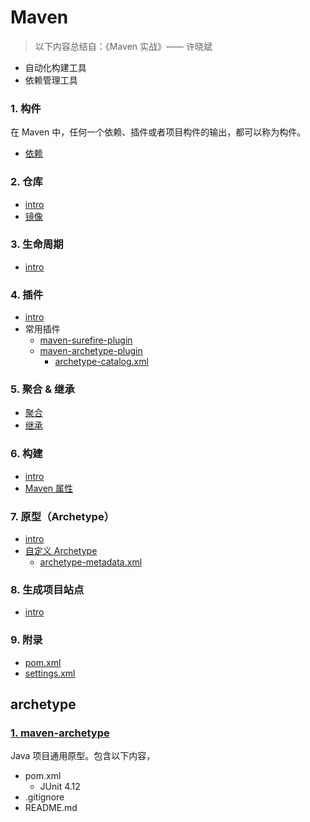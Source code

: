 # Maven

> 以下内容总结自：《Maven 实战》—— 许晓斌

- 自动化构建工具
- 依赖管理工具

### 1. 构件
在 Maven 中，任何一个依赖、插件或者项目构件的输出，都可以称为构件。
- [依赖](/docs/maven/1.构件/依赖.md)

### 2. 仓库
- [intro](/docs/maven/2.仓库/README.md)
- [镜像](/docs/maven/2.仓库/镜像.md)

### 3. 生命周期
- [intro](/docs/maven/3.生命周期/README.md)

### 4. 插件
- [intro](/docs/maven/4.插件/README.md)
- 常用插件
    - [maven-surefire-plugin](/docs/maven/4.插件/maven-surefire-plugin.md)
    - [maven-archetype-plugin](/docs/maven/4.插件/maven-archetype-plugin.md)
        - [archetype-catalog.xml](/docs/maven/4.插件/archetype-catalog.xml.md)

### 5. 聚合 & 继承
- [聚合](/docs/maven/5.聚合&继承/聚合.md)
- [继承](/docs/maven/5.聚合&继承/继承.md)

### 6. 构建
- [intro](/docs/maven/6.构建/README.md)
- [Maven 属性](/docs/maven/6.构建/Maven属性.md)

### 7. 原型（Archetype）
- [intro](/docs/maven/7.原型/README.md)
- [自定义 Archetype](/docs/maven/7.原型/自定义Archetype.md)
    - [archetype-metadata.xml](/docs/maven/7.原型/archetype-metadata.xml.md)

### 8. 生成项目站点
- [intro](/docs/maven/8.生成项目站点/README.md)

### 9. 附录
- [pom.xml](/docs/maven/附录pom.xml.md)
- [settings.xml](/docs/maven/附录settings.xml.md)

## archetype

### [1. maven-archetype](/maven-archetype)
Java 项目通用原型。包含以下内容，
- pom.xml
    - JUnit 4.12
- .gitignore
- README.md
